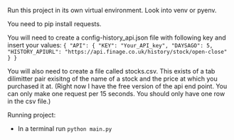 Run this project in its own virtual environment. Look into venv or pyenv.

You need to pip install requests.

You will need to create a config-history_api.json file with following key and insert your values:
`{ "API": { "KEY": "Your_API_key", "DAYSAGO": 5, "HISTORY_APIURL": "https://api.finage.co.uk/history/stock/open-close" } }`

You will also need to create a file called stocks.csv. This exists of a tab dilimitter pair exisitng of the name of a stock and the price at which you purchased it at. (Right now I have the free version of the api end point. You can only make one request per 15 seconds. You should only have one row in the csv file.)

Running project:

- In a terminal run `python main.py`
